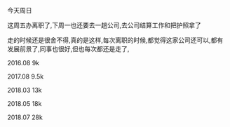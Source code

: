 今天周日

这周五办离职了,下周一也还要去一趟公司,去公司结算工作和把护照拿了

走的时候还是很舍不得,真的是这样,每次离职的时候,都觉得这家公司还可以,都有发展前景了,同事也很好,但也每次都还是走了,

2016.08  9k

2017.08  9.5k

2018.03 13k

2018.05  18k

2018.07  28k